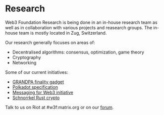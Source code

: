 # Research

Web3 Foundation Research is being done in an in-house research team as well as in collaboration with various projects and reasearch groups. The in-house team is mostly located in Zug, Switzerland. 

Our research generally focuses on areas of:
- Decentralised algorithms: consensus, optimization, game theory
- Cryptography
- Networking

Some of our current initiatives:
- [GRANDPA finality gadget](https://github.com/w3f/consensus/blob/master/pdf/grandpa.pdf)
- [Polkadot specification](https://github.com/w3f/polkadot-re-spec)
- [Messaging for Web3 initiative](https://github.com/w3f/messaging)
- [Schnorrkel Rust crypto](https://github.com/w3f/schnorrkel)

Talk to us on Riot at #w3f:matrix.org or on our [forum](https://forum.web3.foundation/).
